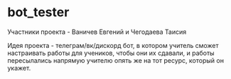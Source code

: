 # bot_tester

Участники проекта - Ваничев Евгений и Чегодаева Таисия

Идея проекта - телеграм/вк/дискорд бот, в котором учитель сможет настраивать работы для учеников, чтобы они их сдавали, и работы пересылались напрямую учителю опять же на тот ресурс, который он укажет. 
